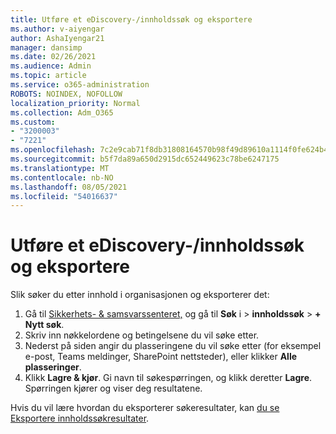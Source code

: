```yaml
---
title: Utføre et eDiscovery-/innholdssøk og eksportere
ms.author: v-aiyengar
author: AshaIyengar21
manager: dansimp
ms.date: 02/26/2021
ms.audience: Admin
ms.topic: article
ms.service: o365-administration
ROBOTS: NOINDEX, NOFOLLOW
localization_priority: Normal
ms.collection: Adm_O365
ms.custom:
- "3200003"
- "7221"
ms.openlocfilehash: 7c2e9cab71f8db31808164570b98f49d89610a1114f0fe624b4e6295c2b5d86d
ms.sourcegitcommit: b5f7da89a650d2915dc652449623c78be6247175
ms.translationtype: MT
ms.contentlocale: nb-NO
ms.lasthandoff: 08/05/2021
ms.locfileid: "54016637"
---
```

# <a name="perform-an-ediscoverycontent-search-and-export"></a>Utføre et eDiscovery-/innholdssøk og eksportere

Slik søker du etter innhold i organisasjonen og eksporterer det:

1. Gå til [Sikkerhets- & samsvarssenteret,](https://go.microsoft.com/fwlink/?linkid=2086958) og gå til **Søk** i  >  **innholdssøk**  >  **+ Nytt søk**.
1. Skriv inn nøkkelordene og betingelsene du vil søke etter.
1. Nederst på siden angir du plasseringene du vil søke etter (for eksempel e-post, Teams meldinger, SharePoint nettsteder), eller klikker **Alle plasseringer**.
1. Klikk **Lagre & kjør**. Gi navn til søkespørringen, og klikk deretter **Lagre**. Spørringen kjører og viser deg resultatene.

Hvis du vil lære hvordan du eksporterer søkeresultater, kan [du se Eksportere innholdssøkresultater](https://go.microsoft.com/fwlink/?linkid=2102118).


